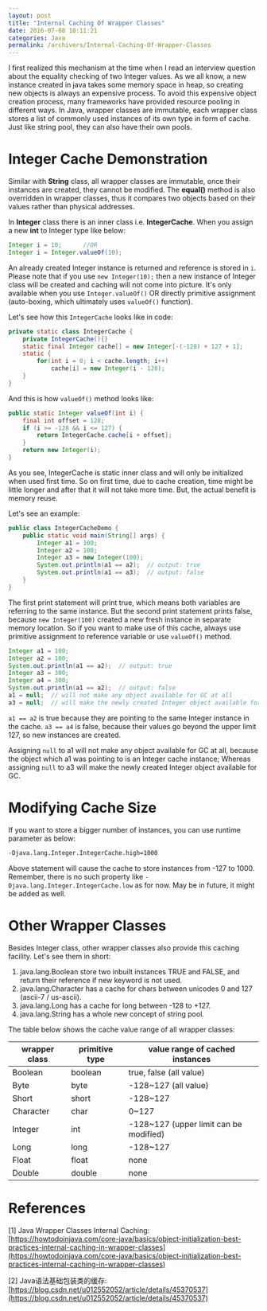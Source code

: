 ```yaml
---
layout: post
title: "Internal Caching Of Wrapper Classes"
date: 2016-07-08 18:11:21
categories: Java
permalink: /archivers/Internal-Caching-Of-Wrapper-Classes
---
```


I first realized this mechanism at the time when I read an interview question about the equality checking of two Integer values. As we all know, a new instance created in java takes some memory space in heap, so creating new objects is always an expensive process. To avoid this expensive object creation process, many frameworks have provided resource pooling in different ways. In Java, wrapper classes are immutable, each wrapper class stores a list of commonly used instances of its own type in form of cache. Just like string pool, they can also have their own pools.

<!--more-->

# Integer Cache Demonstration

Similar with **String** class, all wrapper classes are immutable, once their instances are created, they cannot be modified. The **equal()** method is also overridden in wrapper classes, thus it compares two objects based on their values rather than physical addresses.

In **Integer** class there is an inner class i.e. **IntegerCache**. When you assign a new **int** to Integer type like below:

```java
Integer i = 10;      //OR
Integer i = Integer.valueOf(10);
```

An already created Integer instance is returned and reference is stored in `i`. Please note that if you use `new Integer(10);` then a new instance of Integer class will be created and caching will not come into picture. It's only available when you use `Integer.valueOf()` OR directly primitive assignment (auto-boxing, which ultimately uses `valueOf()` function).

Let's see how this `IntegerCache` looks like in code:

```java
private static class IntegerCache {
    private IntegerCache(){}
    static final Integer cache[] = new Integer[-(-128) + 127 + 1];
    static {
        for(int i = 0; i < cache.length; i++)
            cache[i] = new Integer(i - 128);
    }
}
```

And this is how `valueOf()` method looks like:

```java
public static Integer valueOf(int i) {
    final int offset = 128;
    if (i >= -128 && i <= 127) {
        return IntegerCache.cache[i + offset];
    }
    return new Integer(i);
}
```

As you see, IntegerCache is static inner class and will only be initialized when used first time. So on first time, due to cache creation, time might be little longer and after that it will not take more time. But, the actual benefit is memory reuse.

Let's see an example:

```java
public class IntegerCacheDemo { 
    public static void main(String[] args) { 
        Integer a1 = 100;
        Integer a2 = 100;
        Integer a3 = new Integer(100);
        System.out.println(a1 == a2);  // output: true
        System.out.println(a1 == a3);  // output: false
    }
}
```

The first print statement will print true, which means both variables are referring to the same instance. But the second print statement prints false, because `new Integer(100)` created a new fresh instance in separate memory location. So if you want to make use of this cache, always use primitive assignment to reference variable or use `valueOf()` method.

```java
Integer a1 = 100;
Integer a2 = 100;
System.out.println(a1 == a2);  // output: true
Integer a3 = 300;
Integer a4 = 300;
System.out.println(a1 == a2);  // output: false
a1 = null;  // will not make any object available for GC at all
a3 = null;  // will make the newly created Integer object available for GC
```

`a1 == a2` is true because they are pointing to the same Integer instance in the cache. `a3 == a4` is false, because their values go beyond the upper limit 127, so new instances are created.

Assigning `null` to a1 will not make any object available for GC at all, because the object which a1 was pointing to is an Integer cache instance; Whereas assigning `null` to a3 will make the newly created Integer object available for GC.

# Modifying Cache Size

If you want to store a bigger number of instances, you can use runtime parameter as below:

```xml
-Djava.lang.Integer.IntegerCache.high=1000
```

Above statement will cause the cache to store instances from -127 to 1000. Remember, there is no such property like `-Djava.lang.Integer.IntegerCache.low` as for now. May be in future, it might be added as well.

# Other Wrapper Classes

Besides Integer class, other wrapper classes also provide this caching facility. Let's see them in short:

1. java.lang.Boolean store two inbuilt instances TRUE and FALSE, and return their reference if new keyword is not used.
2. java.lang.Character has a cache for chars between unicodes 0 and 127 (ascii-7 / us-ascii).
3. java.lang.Long has a cache for long between -128 to +127.
4. java.lang.String has a whole new concept of string pool.

The table below shows the cache value range of all wrapper classes:

| wrapper class | primitive type | value range of cached instances        |
| ------------- | -------------- | -------------------------------------- |
| Boolean       | boolean        | true, false (all value)                |
| Byte          | byte           | -128~127 (all value)                   |
| Short         | short          | -128~127                               |
| Character     | char           | 0~127                                  |
| Integer       | int            | -128~127 (upper limit can be modified) |
| Long          | long           | -128~127                               |
| Float         | float          | none                                   |
| Double        | double         | none                                   |



# References

[1] Java Wrapper Classes Internal Caching: [https://howtodoinjava.com/core-java/basics/object-initialization-best-practices-internal-caching-in-wrapper-classes](https://howtodoinjava.com/core-java/basics/object-initialization-best-practices-internal-caching-in-wrapper-classes)

[2] Java语法基础包装类的缓存: [https://blog.csdn.net/u012552052/article/details/45370537](https://blog.csdn.net/u012552052/article/details/45370537)







